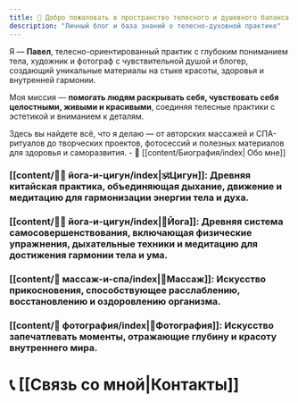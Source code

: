 ```yaml
---
title: 💫 Добро пожаловать в пространство телесного и душевного баланса
description: "Личный блог и база знаний о телесно-духовной практике" 
---
```


Я — **Павел**, телесно-ориентированный практик с глубоким пониманием тела, художник и фотограф с чувствительной душой и блогер, создающий уникальные материалы на стыке красоты, здоровья и внутренней гармонии.  

Моя миссия — **помогать людям раскрывать себя, чувствовать себя целостными, живыми и красивыми**, соединяя телесные практики с эстетикой и вниманием к деталям.

Здесь вы найдете всё, что я делаю — от авторских массажей и СПА-ритуалов до творческих проектов, фотосессий и полезных материалов для здоровья и саморазвития. - 👤 [[content/Биография/index| Обо мне]]


### [[content/🧘‍♂️ йога-и-цигун/index|🕉Цигун]]: Древняя китайская практика, объединяющая дыхание, движение и медитацию для гармонизации энергии тела и духа. 

### [[content/🧘‍♂️ йога-и-цигун/index|🧘Йога]]: Древняя система самосовершенствования, включающая физические упражнения, дыхательные техники и медитацию для достижения гармонии тела и ума. 

### [[content/🧘 массаж-и-спа/index|🌿Массаж]]: Искусство прикосновения, способствующее расслаблению, восстановлению и оздоровлению организма. 



### [[content/📸 фотография/index|📸Фотография]]: Искусство запечатлевать моменты, отражающие глубину и красоту внутреннего мира. 


# 📞 [[Связь со мной|Контакты]]